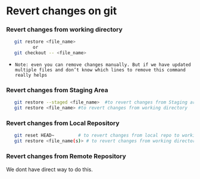 # Revert changes on git

### Revert changes from working directory
```sh
   git restore <file_name> 
          or
   git checkout -- <file_name>
```
- `Note: even you can remove changes manually. But if we have updated multiple files and don’t know which lines to remove this command really helps`

### Revert changes from Staging Area
```sh 
   git restore --staged <file_name>  #to revert changes from Staging area to working directory  
   git restore <file_name> #to revert changes from working directory  
```

### Revert changes from Local Repository 
```sh 
   git reset HEAD~         # to revert changes from local repo to working directory
   git restore <file_name(s)> # to revert changes from working directory  
```

### Revert changes from Remote Repository 

We dont have direct way to do this.
